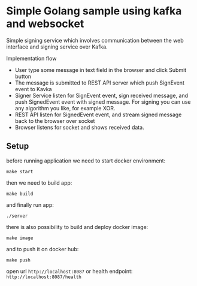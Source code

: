 # Simple Golang sample using kafka and websocket

Simple signing service which involves communication between the web interface and signing service over Kafka.

Implementation flow
* User type some message in text field in the browser and click Submit button
* The message is submitted to REST API server which push SignEvent event to Kavka
* Signer Service listen for SignEvent event, sign received message, and push SignedEvent event with signed message. For signing you can use any algorithm you like, for example XOR.
* REST API listen for SignedEvent event, and stream signed message back to the browser over socket
* Browser listens for socket and shows received data. 


## Setup

before running application we need to start docker environment:
```shell
make start
```

then we need to build app:
```shell
make build
```

and finally run app:
```shell
./server
```

there is also possibility to build and deploy docker image:
```shell
make image
```

and to push it on docker hub:
```shell
make push
```

open url `http://localhost:8087` or
health endpoint: `http://localhost:8087/health`